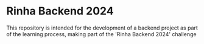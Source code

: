 # Rinha Backend 2024
This repository is intended for the development of a backend project as part of the learning process, making part of the 'Rinha Backend 2024' challenge
